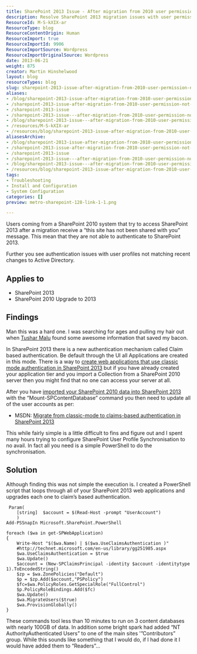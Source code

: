 ```yaml
---
title: SharePoint 2013 Issue - After migration from 2010 user permission not working
description: Resolve SharePoint 2013 migration issues with user permissions. Discover effective PowerShell solutions to ensure seamless access and authentication.
ResourceId: M-S-kXIX-ar
ResourceType: blog
ResourceContentOrigin: Human
ResourceImport: true
ResourceImportId: 9906
ResourceImportSource: Wordpress
ResourceImportOriginalSource: Wordpress
date: 2013-06-21
weight: 875
creator: Martin Hinshelwood
layout: blog
resourceTypes: blog
slug: sharepoint-2013-issue-after-migration-from-2010-user-permission-not-working
aliases:
- /blog/sharepoint-2013-issue-after-migration-from-2010-user-permission-not-working
- /sharepoint-2013-issue-after-migration-from-2010-user-permission-not-working
- /sharepoint-2013-issue
- /sharepoint-2013-issue---after-migration-from-2010-user-permission-not-working
- /blog/sharepoint-2013-issue---after-migration-from-2010-user-permission-not-working
- /resources/M-S-kXIX-ar
- /resources/blog/sharepoint-2013-issue-after-migration-from-2010-user-permission-not-working
aliasesArchive:
- /blog/sharepoint-2013-issue-after-migration-from-2010-user-permission-not-working
- /sharepoint-2013-issue-after-migration-from-2010-user-permission-not-working
- /sharepoint-2013-issue
- /sharepoint-2013-issue---after-migration-from-2010-user-permission-not-working
- /blog/sharepoint-2013-issue---after-migration-from-2010-user-permission-not-working
- /resources/blog/sharepoint-2013-issue-after-migration-from-2010-user-permission-not-working
tags:
- Troubleshooting
- Install and Configuration
- System Configuration
categories: []
preview: metro-sharepoint-128-link-1-1.png

---
```

Users coming from a SharePoint 2010 system that try to access SharePoint 2013 after a migration receive a “this site has not been shared with you” message. This mean that they are not able to authenticate to SharePoint 2013.

Further you see authentication issues with user profiles not matching recent changes to Active Directory.

## Applies to

- SharePoint 2013
- SharePoint 2010 Upgrade to 2013

## Findings

Man this was a hard one. I was searching for ages and pulling my hair out when [Tushar Malu](http://www.linkedin.com/in/tusharmalu) found some awesome information that saved my bacon.

In SharePoint 2013 there is a new authentication mechanism called Claim based authentication. Be default through the UI all Applications are created in this mode. There is a way to [create web applications that use classic mode authentication in SharePoint 2013](http://technet.microsoft.com/en-us/library/gg276326.aspx) but if you have already created your application tier and you import a Collection from a SharePoint 2010 server then you might find that no one can access your server at all.

After you have [imported your SharePoint 2010 data into SharePoint 2013](http://nkdagility.com/integrate-sharepoint-2013-with-team-foundation-server-2012/) with the “Mount-SPContentDatabase” command you then need to update all of the user accounts as per:

- MSDN: [Migrate from classic-mode to claims-based authentication in SharePoint 2013](http://technet.microsoft.com/en-us/library/gg251985.aspx)

This while fairly simple is a little difficult to fins and figure out and I spent many hours trying to configure SharePoint User Profile Synchronisation to no avail. In fact all you need is a simple PowerShell to do the synchronisation.

## Solution

Although finding this was not simple the execution is. I created a PowerShell script that loops through all of your SharePoint 2013 web applications and upgrades each one to claim’s based authentication.

```
 Param(
    [string]  $account = $(Read-Host -prompt "UserAccount")
    )
Add-PSSnapIn Microsoft.SharePoint.PowerShell

foreach ($wa in get-SPWebApplication)
{
    Write-Host "$($wa.Name) | $($wa.UseClaimsAuthentication )"
    #http://technet.microsoft.com/en-us/library/gg251985.aspx
    $wa.UseClaimsAuthentication = $true
    $wa.Update()
    $account = (New-SPClaimsPrincipal -identity $account -identitytype 1).ToEncodedString()
    $zp = $wa.ZonePolicies("Default")
    $p = $zp.Add($account,"PSPolicy")
    $fc=$wa.PolicyRoles.GetSpecialRole("FullControl")
    $p.PolicyRoleBindings.Add($fc)
    $wa.Update()
    $wa.MigrateUsers($true)
    $wa.ProvisionGlobally()
}

```

These commands tool less than 10 minutes to run on 3 content databases with nearly 100GB of data. In addition some bright spark had added “NT AuthorityAuthenticated Users” to one of the main sites '”Contributors” group. While this sounds like something that I would do, if I had done it I would have added them to “Readers”…
